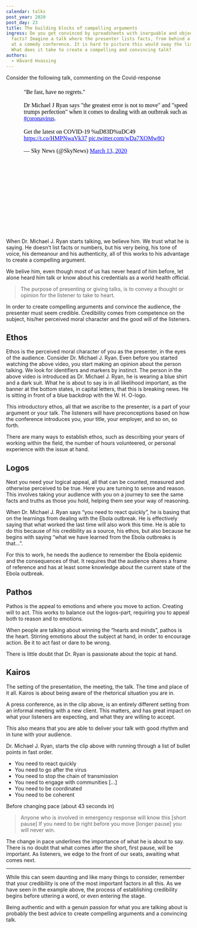 ```yaml
---
calendar: talks
post_year: 2020
post_day: 23
title: The building blocks of compelling arguments
ingress: Do you get convinced by spreadsheets with inarguable and objective
  facts? Imagine a talk where the presenter lists facts, from behind a lectern,
  at a comedy conference. It is hard to picture this would sway the listeners.
  What does it take to create a compelling and convincing talk?
authors:
  - Håvard Hvassing
---
```

Consider the following talk, commenting on the Covid-response

<iframe style="border:none;" width="550" height="400" data-tweet-url="https://twitter.com/SkyNews/status/1238504143104421888" src="data:text/html;charset=utf-8,%3Cblockquote%20class%3D%22twitter-tweet%22%3E%3Cp%20lang%3D%22en%22%20dir%3D%22ltr%22%3E%26quot%3BBe%20fast%2C%20have%20no%20regrets.%26quot%3B%3Cbr%3E%3Cbr%3EDr%20Michael%20J%20Ryan%20says%20%26quot%3Bthe%20greatest%20error%20is%20not%20to%20move%26quot%3B%20and%20%26quot%3Bspeed%20trumps%20perfection%26quot%3B%20when%20it%20comes%20to%20dealing%20with%20an%20outbreak%20such%20as%20%3Ca%20href%3D%22https%3A//twitter.com/hashtag/coronavirus%3Fsrc%3Dhash%26amp%3Bref_src%3Dtwsrc%255Etfw%22%3E%23coronavirus%3C/a%3E.%3Cbr%3E%3Cbr%3EGet%20the%20latest%20on%20COVID-19%20%uD83D%uDC49%20%3Ca%20href%3D%22https%3A//t.co/HMPNwaVk37%22%3Ehttps%3A//t.co/HMPNwaVk37%3C/a%3E%20%3Ca%20href%3D%22https%3A//t.co/wDa7XOMw8Q%22%3Epic.twitter.com/wDa7XOMw8Q%3C/a%3E%3C/p%3E%26mdash%3B%20Sky%20News%20%28@SkyNews%29%20%3Ca%20href%3D%22https%3A//twitter.com/SkyNews/status/1238504143104421888%3Fref_src%3Dtwsrc%255Etfw%22%3EMarch%2013%2C%202020%3C/a%3E%3C/blockquote%3E%0A%3Cscript%20async%20src%3D%22https%3A//platform.twitter.com/widgets.js%22%20charset%3D%22utf-8%22%3E%3C/script%3E%0A"></iframe>

When Dr. Michael J. Ryan starts talking, we believe him. We trust what he is saying. He doesn’t list facts or numbers, but his very being, his tone of voice, his demeanour and his authenticity, all of this works to his advantage to create a compelling argument.

We belive him, even though most of us has never heard of him before, let alone heard him talk or know about his credentials as a world health official. 

> The purpose of presenting or giving talks, is to convey a thought or opinion for the listener to take to heart. 

In order to create compelling arguments and convince the audience, the presenter must seem credible. Credibility comes from competence on the subject, his/her perceived moral character and the good will of the listeners.

## Ethos

Ethos is the perceived moral character of you as the presenter, in the eyes of the audience.
Consider Dr. Michael J. Ryan. Even before you started watching the above video, you start making an opinion about the person talking. We look for identifiers and markers by instinct. The person in the above video is introduced as Dr. Michael J. Ryan, he is wearing a blue shirt and a dark suit. What he is about to say is in all likelihood important, as the banner at the bottom states, in capital letters, that this is breaking news. He is sitting in front of a blue backdrop with the W. H. O-logo. 

This introductory ethos, all that we ascribe to the presenter, is a part of your argument or your talk. The listeners will have preconceptions based on how the conference introduces you, your title, your employer, and so on, so forth. 

There are many ways to establish ethos, such as describing your years of working within the field, the number of hours volunteered, or personal experience with the issue at hand. 

## Logos

Next you need your logical appeal, all that can be counted, measured and otherwise perceived to be true. Here you are turning to sense and reason. This involves taking your audience with you on a journey to see the same facts and truths as those you hold, helping them see your way of reasoning. 

When Dr. Michael J. Ryan says “you need to react quickly”, he is basing that on the learnings from dealing with the Ebola outbreak. He is effectively saying that what worked the last time will also work this time. He is able to do this because of his credibility as a source, his ethos, but also because he begins with saying “what we have learned from the Ebola outbreaks is that…”. 

For this to work, he needs the audience to remember the Ebola epidemic and the consequences of that. It requires that the audience shares a frame of reference and has at least some knowledge about the current state of the Ebola outbreak. 

## Pathos

Pathos is the appeal to emotions and where you move to action. Creating will to act. This works to balance out the logos-part, requiring you to appeal both to reason and to emotions. 

When people are talking about winning the “hearts and minds”, pathos is the heart. Stirring emotions about the subject at hand, in order to encourage action. Be it to act fast or dare to be wrong. 

There is little doubt that Dr. Ryan is passionate about  the topic at hand. 

## Kairos

The setting of the presentation, the meeting, the talk. The time and place of it all. Kairos is about being aware of the rhetorical situation you are in. 

A press conference, as in the clip above, is an entirely different setting from an informal meeting with a new client. This matters, and has great impact on what your listeners are expecting, and what they are willing to accept. 

This also means that you are able to deliver your talk with good rhythm and in tune with your audience. 

Dr. Michael J. Ryan, starts the clip above with running through a list of bullet points in fast order. 

* You need to react quickly
* You need to go after the virus
* You need to stop the chain of transmission
* You need to engage with communities \[…]
* You need to be coordinated
* You need to be coherent

Before changing pace (about 43 seconds in)

> Anyone who is involved in emergency response will know this
> \[short pause]
> If you need to be right before you move
> \[longer pause] 
> you will never win.

The change in pace underlines the importance of what he is about to say. There is no doubt that what comes after the short, first pause, will be important. As listeners, we edge to the front of our seats, awaiting what comes next. 

---

While this can seem daunting and like many things to consider, remember that your credibility is one of the most important factors in all this. As we have seen in the example above, the  process of establishing credibility begins before uttering a word, or even entering the stage.  

Being authentic and with a genuin passion for what you are talking about is probably the best advice to create compelling arguments and a convincing talk. 